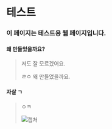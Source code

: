 # 테스트

### 이 페이지는 테스트용 웹 페이지입니다.

#### 왜 만들었을까요?

> 저도 잘 모르겠어요.
>
> ㄹㅇ 왜 만들었을까요.

#### 자살 ㄱ

> ㅇㅋ
>
> ![캡처](https://user-images.githubusercontent.com/52937308/80673481-54541b80-8aea-11ea-83f2-ebcf1312b8b5.PNG)


